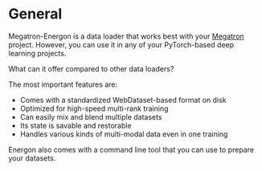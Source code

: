 <!--- Copyright (c) 2025, NVIDIA CORPORATION.
SPDX-License-Identifier: BSD-3-Clause -->

# General

Megatron-Energon is a data loader that works best with your [Megatron](https://github.com/NVIDIA/Megatron-LM) project.
However, you can use it in any of your PyTorch-based deep learning projects.

What can it offer compared to other data loaders?

The most important features are:

* Comes with a standardized WebDataset-based format on disk
* Optimized for high-speed multi-rank training
* Can easily mix and blend multiple datasets
* Its state is savable and restorable
* Handles various kinds of multi-modal data even in one training

Energon also comes with a command line tool that you can use to prepare your datasets.
